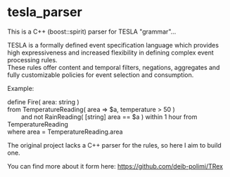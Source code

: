 # tesla_parser
This is a C++ (boost::spirit) parser for TESLA "grammar"...

TESLA is a formally defined event specification language which provides high expressiveness and increased flexibility in defining complex event processing rules.  <br />
These rules offer content and temporal filters, negations, aggregates and fully customizable policies for event selection and consumption.

Example:

define  Fire( area: string ) <br />
from  TemperatureReading( area => $a, temperature > 50 ) <br />
&nbsp;&nbsp;&nbsp;&nbsp;&nbsp;&nbsp;&nbsp;&nbsp;and not RainReading( [string] area == $a ) within 1 hour from TemperatureReading <br />
where area = TemperatureReading.area

The original project lacks a C++ parser for the rules, so here I aim to build one.

You can find more about it form here: https://github.com/deib-polimi/TRex
